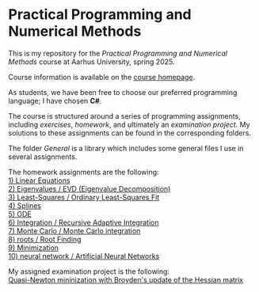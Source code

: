 # Practical Programming and Numerical Methods

This is my repository for the *Practical Programming and Numerical Methods* course at Aarhus University, spring 2025.

Course information is available on the [course homepage](https://fedorov.sdfeu.org/prog/).

As students, we have been free to choose our preferred programming language; I have chosen **C#**.

The course is structured around a series of programming assignments, including *exercises*, *homework*, and ultimately an *examination project*. My solutions to these assignments can be found in the corresponding folders.  

The folder *General* is a library which includes some general files I use in several assignments.

The homework assignments are the following:  
[1) Linear Equations](https://fedorov.sdfeu.org/prog/homeworks/lineq.htm)  
[2) Eigenvalues / EVD (Eigenvalue Decomposition)](https://fedorov.sdfeu.org/prog/homeworks/eigenvalues.htm)  
[3) Least-Squares / Ordinary Least-Squares Fit](https://fedorov.sdfeu.org/prog/homeworks/least-squares.htm)  
[4) Splines](https://fedorov.sdfeu.org/prog/homeworks/splines.htm)  
[5) ODE](https://fedorov.sdfeu.org/prog/homeworks/ode.htm)  
[6) Integration / Recursive Adaptive Integration](https://fedorov.sdfeu.org/prog/homeworks/quadratures.htm)  
[7) Monte Carlo / Monte Carlo integration](https://fedorov.sdfeu.org/prog/homeworks/montecarlo.htm)  
[8) roots / Root Finding](https://fedorov.sdfeu.org/prog/homeworks/roots.htm)  
[9) Minimization](https://fedorov.sdfeu.org/prog/homeworks/minimum.htm)  
[10) neural network / Artificial Neural Networks](https://fedorov.sdfeu.org/prog/homeworks/neural-network.htm)  

My assigned examination project is the following:  
[Quasi-Newton mininization with Broyden's update of the Hessian matrix](https://fedorov.sdfeu.org/prog/projex/minimum-broyden.htm)

